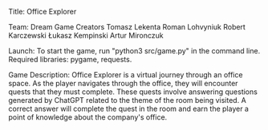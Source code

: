 Title: Office Explorer

Team: Dream Game Creators
Tomasz Lekenta
Roman Lohvyniuk
Robert Karczewski
Łukasz Kempinski
Artur Mironczuk

Launch:
To start the game, run "python3 src/game.py" in the command line. Required libraries: pygame, requests.

Game Description:
Office Explorer is a virtual journey through an office space. 
As the player navigates through the office, they will encounter quests that they must complete. 
These quests involve answering questions generated by ChatGPT related to the theme of the room being visited. 
A correct answer will complete the quest in the room and earn the player a point of knowledge about the company's office.

